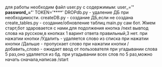 для работы необходим файл user.py с содержимым:
user_='****'
password_='****'
TOKEN='****'
DROPdb.py - удаление ДБ при необходимости.
createDB.py - создание ДБ,если не создана
create_tables.py - создание/обновление таблиц
main.py сам бот.
Жмем старт,бот здаровается с нами.для подолжения кнопка /next
вывпод слова на русском,в кнопках 1 варинт ответа правильный,3 нет.
при нажатии кнопки /Удалить - удаляется слово из списка
при нажатии кнопки /Дальше - пропускает слово
при нажатии кнопки /добавить_слово - ожидает ввод от пользователя
при угадывании слова 5 раз,оно удаляется из бд.
при угадывании всех слов по 5 раз,можно начать сначала,написав /start
